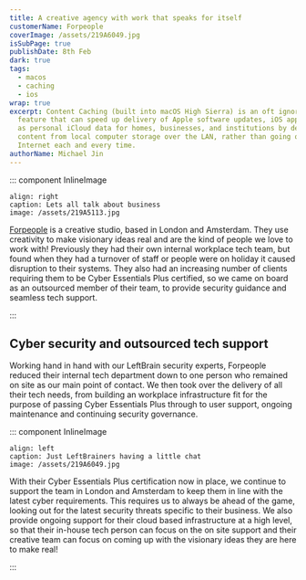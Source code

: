 ```yaml
---
title: A creative agency with work that speaks for itself 
customerName: Forpeople
coverImage: /assets/219A6049.jpg
isSubPage: true
publishDate: 8th Feb
dark: true
tags:
  - macos
  - caching
  - ios
wrap: true
excerpt: Content Caching (built into macOS High Sierra) is an oft ignored
  feature that can speed up delivery of Apple software updates, iOS apps, well
  as personal iCloud data for homes, businesses, and institutions by delivering
  content from local computer storage over the LAN, rather than going out to the
  Internet each and every time.
authorName: Michael Jin
---
```


::: component InlineImage
~~~
align: right
caption: Lets all talk about business
image: /assets/219A5113.jpg
~~~

[Forpeople](https://forpeople.com/) is a creative studio, based in London and Amsterdam. They use creativity to make visionary ideas real and are the kind of people we love to work with! Previously they had their own internal workplace tech team, but found when they had a turnover of staff or people were on holiday it caused disruption to their systems. They also had an increasing number of clients requiring them to be Cyber Essentials Plus certified, so we came on board as an outsourced member of their team, to provide security guidance and seamless tech support.

:::

## Cyber security and outsourced tech support

Working hand in hand with our LeftBrain security experts, Forpeople reduced their internal tech department down to one person who remained on site as our main point of contact. We then took over the delivery of all their tech needs, from building an workplace infrastructure fit for the purpose of passing Cyber Essentials Plus through to user support, ongoing maintenance and continuing security governance. 




::: component InlineImage
~~~
align: left
caption: Just LeftBrainers having a little chat
image: /assets/219A6049.jpg
~~~

With their Cyber Essentials Plus certification now in place, we continue to support the team in London and Amsterdam to keep them in line with the latest cyber requirements. This requires us to always be ahead of the game, looking out for the latest security threats specific to their business. We also provide ongoing support for their cloud based infrastructure at a high level, so that their in-house tech person can focus on the on site support and their creative team can focus on coming up with the visionary ideas they are here to make real!

:::